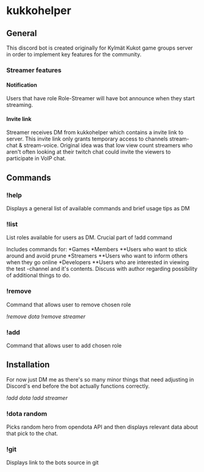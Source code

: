 # kukkohelper

## General
This discord bot is created originally for Kylmät Kukot game groups server in order to implement key features for the community.

### Streamer features
#### Notification
Users that have role Role-Streamer will have bot announce when they start streaming.

#### Invite link
Streamer receives DM from kukkohelper which contains a invite link to server. This invite link only grants temporary access to channels stream-chat & stream-voice. Original idea was that low view count streamers who aren't often looking at their twitch chat could invite the viewers to participate in VoIP chat. 

## Commands
### !help 
Displays a general list of available commands and brief usage tips as DM

### !list
List roles available for users as DM. Crucial part of !add command 

Includes commands for:
*Games
*Members
**Users who want to stick around and avoid prune
*Streamers
**Users who want to inform others when they go online
*Developers
**Users who are interested in viewing the test -channel and it's contents. Discuss with author regarding possibility of additional things to do.

### !remove <role>
Command that allows user to remove chosen role

_!remove dota_
_!remove streamer_

### !add <role>
Command that allows user to add chosen role
  
## Installation
For now just DM me as there's so many minor things that need adjusting in Discord's end before the bot actually functions correctly.

_!add dota_
_!add streamer_

### !dota random
Picks random hero from opendota API and then displays relevant data about that pick to the chat.

### !git
Displays link to the bots source in git
